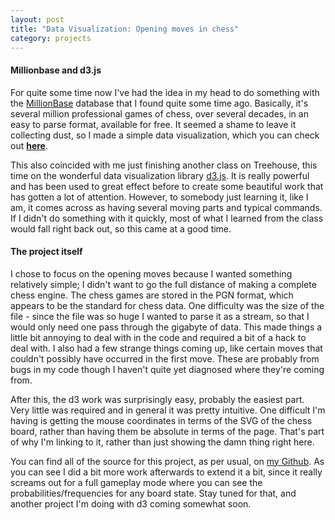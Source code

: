 ```yaml
---
layout: post
title: "Data Visualization: Opening moves in chess"
category: projects
---
```


#### Millionbase and d3.js

For quite some time now I've had the idea in my head to do something with the [MillionBase](http://www.top-5000.nl/pgn.htm) database that I found quite some time ago. Basically, it's several million professional games of chess, over several decades, in an easy to parse format, available for free. It seemed a shame to leave it collecting dust, so I made a simple data visualization, which you can check out **[here](http://arkadyark.me/visualizations/chess)**.

This also coincided with me just finishing another class on Treehouse, this time on the wonderful data visualization library [d3.js](http://d3js.org). It is really powerful and has been used to great effect before to create some beautiful work that has gotten a lot of attention. However, to somebody just learning it, like I am, it comes across as having several moving parts and typical commands. If I didn't do something with it quickly, most of what I learned from the class would fall right back out, so this came at a good time.

#### The project itself

I chose to focus on the opening moves because I wanted something relatively simple; I didn't want to go the full distance of making a complete chess engine. The chess games are stored in the PGN format, which appears to be the standard for chess data. One difficulty was the size of the file - since the file was so huge I wanted to parse it as a stream, so that I would only need one pass through the gigabyte of data. This made things a little bit annoying to deal with in the code and required a bit of a hack to deal with. I also had a few strange things coming up, like certain moves that couldn't possibly have occurred in the first move. These are probably from bugs in my code though I haven't quite yet diagnosed where they're coming from.

After this, the d3 work was surprisingly easy, probably the easiest part. Very little was required and in general it was pretty intuitive. One difficult I'm having is getting the mouse coordinates in terms of the SVG of the chess board, rather than having them be absolute in terms of the page. That's part of why I'm linking to it, rather than just showing the damn thing right here.

You can find all of the source for this project, as per usual, on [my Github](https://github.com/arkadyark/arkadyark.github.io/tree/master/visualizations/chess). As you can see I did a bit more work afterwards to extend it a bit, since it really screams out for a full gameplay mode where you can see the probabilities/frequencies for any board state. Stay tuned for that, and another project I'm doing with d3 coming somewhat soon.
